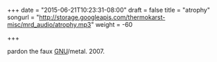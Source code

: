 +++
date = "2015-06-21T10:23:31-08:00"
draft = false
title = "atrophy"
songurl = "http://storage.googleapis.com/thermokarst-misc/mrd_audio/atrophy.mp3"
weight = -60

+++

pardon the faux [GNU](http://www.gnu.org)/metal. 2007.
